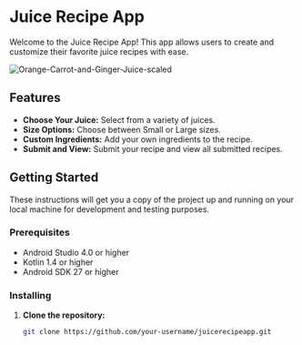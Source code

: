 # Juice Recipe App

Welcome to the Juice Recipe App! This app allows users to create and customize their favorite juice recipes with ease. 

![Orange-Carrot-and-Ginger-Juice-scaled](https://github.com/user-attachments/assets/d287bd9a-bb4f-46a8-8de3-892d9c828eff)


## Features

- **Choose Your Juice:** Select from a variety of juices.
- **Size Options:** Choose between Small or Large sizes.
- **Custom Ingredients:** Add your own ingredients to the recipe.
- **Submit and View:** Submit your recipe and view all submitted recipes.

## Getting Started

These instructions will get you a copy of the project up and running on your local machine for development and testing purposes.

### Prerequisites

- Android Studio 4.0 or higher
- Kotlin 1.4 or higher
- Android SDK 27 or higher

### Installing

1. **Clone the repository:**

   ```sh
   git clone https://github.com/your-username/juicerecipeapp.git
